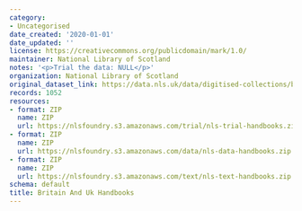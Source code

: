 ```yaml
---
category:
- Uncategorised
date_created: '2020-01-01'
date_updated: ''
license: https://creativecommons.org/publicdomain/mark/1.0/
maintainer: National Library of Scotland
notes: '<p>Trial the data: NULL</p>'
organization: National Library of Scotland
original_dataset_link: https://data.nls.uk/data/digitised-collections/britain-uk-handbooks/
records: 1052
resources:
- format: ZIP
  name: ZIP
  url: https://nlsfoundry.s3.amazonaws.com/trial/nls-trial-handbooks.zip
- format: ZIP
  name: ZIP
  url: https://nlsfoundry.s3.amazonaws.com/data/nls-data-handbooks.zip
- format: ZIP
  name: ZIP
  url: https://nlsfoundry.s3.amazonaws.com/text/nls-text-handbooks.zip
schema: default
title: Britain And Uk Handbooks
---
```

